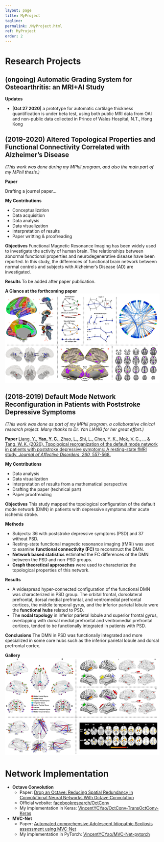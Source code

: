 ```yaml
---
layout: page 
title: MyProject
tagline: 
permalink: /MyProject.html
ref: MyProject 
order: 2
---
```




# Research Projects

## (ongoing) Automatic Grading System for Osteoarthritis: an MRI+AI Study

**Updates**

* **[Oct 27 2020]** a prototype for automatic cartilage thickness quantification is under beta test, using both public MRI data from OAI and non-public data collected in Prince of Wales Hospital, N.T., Hong Kong



## (2019-2020) Altered Topological Properties and Functional Connectivity Correlated with Alzheimer’s Disease

*(This work was done during my MPhil program, and also the main part of my MPhil thesis.)*

**Paper**

Drafting a journel paper...

**My Contributions**
* Conceptualization
* Data acquisition
* Data analysis
* Data visualization
* Interpretation of results
* Paper writting & proofreading

**Objectives**
Functional Magnetic Resonance Imaging has been widely used to investigate the activity of human brain. The relationships between abnormal functional properties and neurodegenerative disease have been reported. In this study, the differences of functional brain network between normal controls and subjects with Alzheimer’s Disease (AD) are investigated.

**Results**
To be added after paper publication.

**A Glance at the forthcoming paper**
![](png/AD_Figures.png)



## (2018-2019) Default Mode Network Reconfiguration in Patients with Poststroke Depressive Symptoms

*(This work was done as part of my MPhil program, a collaborative clinical research project. Many thanks to Dr. Yan LIANG for her great effort.)*

**Paper**
[Liang, Y., **Yao, Y. C.**, Zhao, L., Shi, L., Chen, Y. K., Mok, V. C., ... & Tang, W. K. (2020). Topological reorganization of the default mode network in patients with poststroke depressive symptoms: A resting-state fMRI study. *Journal of Affective Disorders*, *260*, 557-568.](https://www.sciencedirect.com/science/article/pii/S0165032719302915)

**My Contributions**
* Data analysis
* Data visualization
* Interpretation of results from a mathematical perspective
* Drafting the paper (technical part)
* Paper proofreading

**Objectives**
This study mapped the topological configuration of the default mode network (DMN) in patients with depressive symptoms after acute ischemic stroke.

**Methods** 
* Subjects: 36 with poststroke depressive symptoms (PSD) and 37 without PSD. 
* Resting-state functional magnetic resonance imaging (fMRI) was used to examine **functional connectivity (FC)** to reconstruct the DMN. 
* **Network based statistics** estimated the FC differences of the DMN between the PSD and non-PSD groups. 
* **Graph theoretical approaches** were used to characterize the topological properties of this network.

**Results** 
* A widespread hyper-connected configuration of the functional DMN was characterized in PSD group. The orbital frontal, dorsolateral prefrontal, dorsal medial prefrontal, and ventromedial prefrontal cortices, the middle temporal gyrus, and the inferior parietal lobule were the **functional hubs** related to PSD. 
* The **nodal topology** in inferior parietal lobule and superior frontal gyrus, overlapping with dorsal medial prefrontal and ventromedial prefrontal cortices, tended to be functionally integrated in patients with PSD. 

**Conclusions** 
The DMN in PSD was functionally integrated and more specialized in some core hubs such as the inferior parietal lobule and dorsal prefrontal cortex.

**Gallery**	
![](png/PSD_Figures.png)



# Network Implementation

* **Octave Convolution**
  * Paper: [Drop an Octave: Reducing Spatial Redundancy in Convolutional Neural Networks With Octave Convolution](https://ieeexplore.ieee.org/document/9010309)
  * Official website: [facebookresearch/OctConv](https://github.com/facebookresearch/OctConv)
  * My implementation in Keras: [VincentYCYao/OctConv-TransOctConv-Keras](https://github.com/VincentYCYao/OctConv-TransOctConv-Keras)
* **MVC-Net**
  * Paper: [Automated comprehensive Adolescent Idiopathic Scoliosis assessment using MVC-Net](https://www.sciencedirect.com/science/article/pii/S1361841518302871)
  * My implementation in PyTorch: [VincentYCYao/MVC-Net-pytorch](https://github.com/VincentYCYao/MVC-Net-pytorch)

